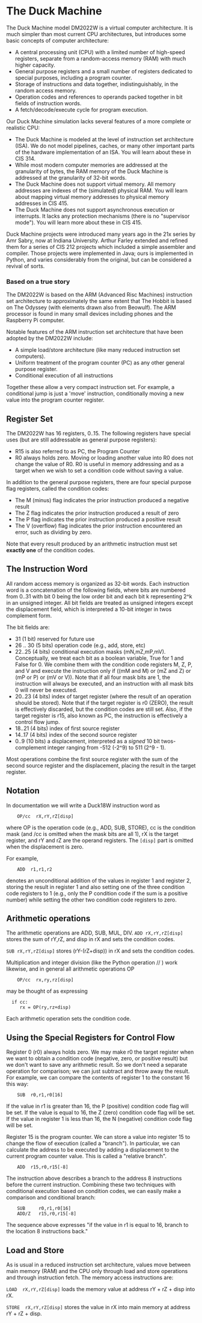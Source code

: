 # The Duck Machine

The Duck Machine model DM2022W is a virtual computer architecture.  It is much simpler than most current CPU architectures, but introduces some basic concepts of computer architecture:

* A central processing unit (CPU) with a limited number of high-speed registers, separate from a random-access memory (RAM) with much higher capacity.
* General purpose registers and a small number of registers dedicated to special purposes, including a program counter.
* Storage of instructions and data together, indistinguishably, in the random access memory.
* Operation codes and references to operands packed together in bit fields of instruction words.
* A fetch/decode/execute cycle for program execution.

Our Duck Machine simulation lacks several features of a more complete or realistic CPU:

* The Duck Machine is modeled at the level of instruction set architecture (ISA).  We do not model pipelines, caches, or many other important parts of the hardware implementation of an ISA.  You will learn about these in CIS 314.
* While most modern computer memories are addressed at the granularity of bytes, the RAM memory of the Duck Machine is addressed at the granularity of 32-bit words.
* The Duck Machine does not support virtual memory. All memory addresses are indexes of the (simulated) physical RAM.  You will learn about mapping virtual memory addresses to physical memory addresses in CIS 415.
* The Duck Machine does not support asynchronous execution or interrupts.  It lacks any protection mechanisms (there is no "supervisor mode").  You will learn more about these in CIS 415.

Duck Machine projects were introduced many years ago in the 21x series by Amr Sabry, now at Indiana University.  Arthur Farley extended and refined them for a series of CIS 212 projects which included a simple assembler and compiler.  Those projects were implemented in Java; ours is implemented in Python, and varies considerably from the original, but can be considered a revival of sorts.

### Based on a true story

The DM2022W is based on the ARM (Advanced Risc Machines) instruction set architecture to approximately the same extent that The Hobbit is based on The Odyssey (with elements drawn also from Beowulf).  The ARM processor is found in many small devices including phones and the Raspberry Pi computer.

Notable features of the ARM instruction set architecture that have been adopted by the DM2022W include:

* A simple load/store architecture (like many reduced instruction set computers).
* Uniform treatment of the program counter (PC) as any other general purpose register.
* Conditional execution of all instructions

Together these allow a very compact instruction set.  For example, a conditional jump is just a 'move' instruction, conditionally moving a new value into the program counter register.

## Register Set

The DM2022W has 16 registers, 0..15.  The following registers have special uses (but are still addressable as general purpose registers):

* R15 is also referred to as PC, the Program Counter
* R0 always holds zero.  Moving or loading another value into R0 does not change the value of R0.  R0 is useful in memory addressing and as a target when we wish to set a condition code without saving a value.

In addition to the general purpose registers, there are four special purpose flag registers, called the condition codes:

* The M (minus) flag indicates the prior instruction produced a negative result
* The Z flag indicates the prior instruction produced a result of zero
* The P flag indicates the prior instruction produced a positive result
* The V (overflow) flag indicates the prior instruction encountered an error, such as dividing by zero.

Note that every result produced by an arithmetic instruction must set **exactly one** of the condition codes.

## The Instruction Word

All random access memory is organized as 32-bit words. Each instruction word is a concatenation of the following fields, where bits are numbered from 0..31 with bit 0 being the low order bit and each bit k representing 2^k in an unsigned integer.  All bit fields are treated as unsigned integers except the displacement field, which is interpreted a 10-bit integer in twos complement form.

The bit fields are:

* 31 (1 bit) reserved for future use
* 26 .. 30 (5 bits) operation code (e.g., add, store, etc)
* 22..25 (4 bits) conditional execution masks (mN,mZ,mP,mV).  Conceptually, we treat each bit as a boolean variable, True for 1 and False for 0.  We combine them with the condition code registers M, Z, P, and V and execute the instruction only if ((mM and M) or (mZ and Z) or (mP or P) or (mV or V)).  Note that if all four mask bits are 1, the instruction will always be executed, and an instruction with all  mask bits 0 will never be executed.
* 20..23 (4 bits) index of target register (where the result of an operation should be stored).  Note that if the target register is r0 (ZERO), the result is effectively discarded, but the condition codes are still set.  Also, if the target register is r15, also known as PC, the instruction is effectively a control flow jump.
* 18..21 (4 bits) index of first source register
* 14..17 (4 bits) index of the second source register
* 0..9 (10 bits) a displacement, interpreted as a *signed* 10 bit twos-complement integer ranging from -512 (-2^9) to 511 (2^9 - 1).

Most operations combine the first source register with the sum of the second source register and the displacement, placing the result in the target register.

## Notation

In documentation we will write a Duck18W instruction word as

```
    OP/cc  rX,rY,rZ[disp]
```

where OP is the operation code (e.g., ADD, SUB, STORE), cc is the condition mask (and /cc is omitted when the mask bits are all 1), rX is the target register, and rY and rZ are the operand registers.  The ``[disp]`` part is omitted when the displacement is zero.

For example,

```
	ADD  r1,r1,r2
```

denotes an unconditional addition of the values in register 1 and register 2, storing the result in register 1 and also setting one of the three condition code registers to 1 (e.g., only the P condition code if the sum is a positive number) while setting the other two condition code registers to zero.

## Arithmetic operations

The arithmetic operations are ADD, SUB, MUL, DIV.
``ADD rX,rY,rZ[disp]``  stores the sum of rY,rZ, and disp in rX and sets the condition codes.

``SUB rX,rY,rZ[disp]`` stores (rY-(rZ+disp)) in rX and sets the condition codes.

Multiplication and integer division (like the Python operation // ) work likewise, and in general all arithmetic operations OP

```
	OP/cc  rx,ry,rz[disp]
```

may be thought of as expressing

```
  if cc:
     rx = OP(ry,rz+disp)
```

Each arithmetic operation sets the condition code.

## Using the Special Registers for Control Flow

Register 0 (r0) always holds zero.  We may make r0 the target register when we want to obtain a condition code (negative, zero, or positive result) but we don't want to save any arithmetic result.  So we don't need a separate operation for comparison; we can just subtract and throw away the result.  For example, we can compare the contents of register 1 to the constant 16 this way:

```
	SUB  r0,r1,r0[16]
```

If the value in r1 is greater than 16, the P (positive) condition code flag will be set.  If the value is equal to 16, the Z (zero) condition code flag will be set.  If the value in register 1 is less than 16, the N (negative) condition code flag will be set.

Register 15 is the program counter.  We can store a value into register 15 to change the flow of execution (called a "branch"). In particular, we can calculate the address to be executed by adding a displacement to the current program counter value.  This is called a "relative branch".

```
	ADD  r15,r0,r15[-8]
```

The instruction above describes a branch to the address 8 instructions before the current instruction.   Combining these two techniques with conditional execution based on condition codes, we can easily make a comparison and conditional branch:

```
	SUB  	r0,r1,r0[16]
	ADD/Z	r15,r0,r15[-8]
```

The sequence above expresses "if the value in r1 is equal to 16, branch to the location 8 instructions back."

## Load and Store

As is usual in a reduced instruction set architecture, values move between main memory (RAM) and the CPU only through load and store operations and through instruction fetch.  The memory access instructions are:

``LOAD  rX,rY,rZ[disp]`` loads the memory value at address rY + rZ + disp into rX.

``STORE  rX,rY,rZ[disp]`` stores the value in rX into main memory at address rY + rZ + disp.
